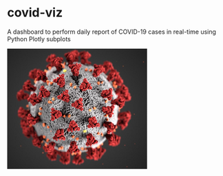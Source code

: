# covid-viz
A dashboard to perform daily report of COVID-19 cases in real-time using Python Plotly subplots

![alt text](https://github.com/yatrik11/covid-viz/blob/master/COVID19.png)
